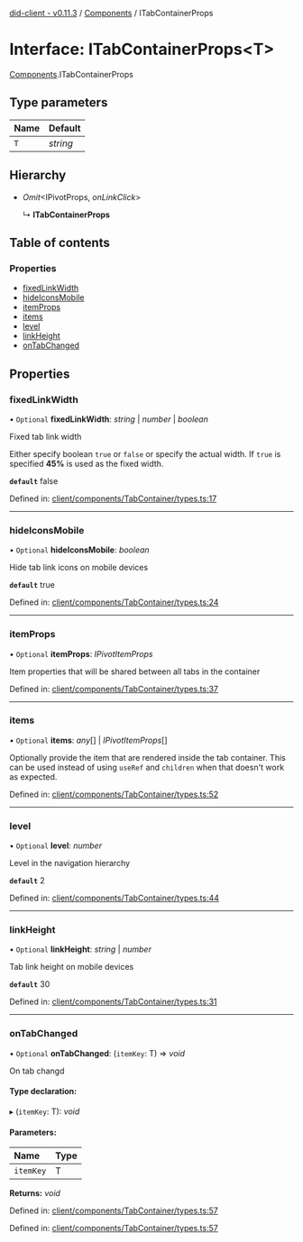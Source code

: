[did-client - v0.11.3](../README.md) / [Components](../modules/components.md) / ITabContainerProps

# Interface: ITabContainerProps<T\>

[Components](../modules/components.md).ITabContainerProps

## Type parameters

Name | Default |
:------ | :------ |
`T` | *string* |

## Hierarchy

* *Omit*<IPivotProps, *onLinkClick*\>

  ↳ **ITabContainerProps**

## Table of contents

### Properties

- [fixedLinkWidth](components.itabcontainerprops.md#fixedlinkwidth)
- [hideIconsMobile](components.itabcontainerprops.md#hideiconsmobile)
- [itemProps](components.itabcontainerprops.md#itemprops)
- [items](components.itabcontainerprops.md#items)
- [level](components.itabcontainerprops.md#level)
- [linkHeight](components.itabcontainerprops.md#linkheight)
- [onTabChanged](components.itabcontainerprops.md#ontabchanged)

## Properties

### fixedLinkWidth

• `Optional` **fixedLinkWidth**: *string* \| *number* \| *boolean*

Fixed tab link width

Either specify boolean `true` or `false` or
specify the actual width. If `true` is specified
**45%** is used as the fixed width.

**`default`** false

Defined in: [client/components/TabContainer/types.ts:17](https://github.com/Puzzlepart/did/blob/dev/client/components/TabContainer/types.ts#L17)

___

### hideIconsMobile

• `Optional` **hideIconsMobile**: *boolean*

Hide tab link icons on mobile devices

**`default`** true

Defined in: [client/components/TabContainer/types.ts:24](https://github.com/Puzzlepart/did/blob/dev/client/components/TabContainer/types.ts#L24)

___

### itemProps

• `Optional` **itemProps**: *IPivotItemProps*

Item properties that will be shared between
all tabs in the container

Defined in: [client/components/TabContainer/types.ts:37](https://github.com/Puzzlepart/did/blob/dev/client/components/TabContainer/types.ts#L37)

___

### items

• `Optional` **items**: *any*[] \| *IPivotItemProps*[]

Optionally provide the item that are rendered
inside the tab container. This can be used instead of
using `useRef` and `children` when that doesn't
work as expected.

Defined in: [client/components/TabContainer/types.ts:52](https://github.com/Puzzlepart/did/blob/dev/client/components/TabContainer/types.ts#L52)

___

### level

• `Optional` **level**: *number*

Level in the navigation hierarchy

**`default`** 2

Defined in: [client/components/TabContainer/types.ts:44](https://github.com/Puzzlepart/did/blob/dev/client/components/TabContainer/types.ts#L44)

___

### linkHeight

• `Optional` **linkHeight**: *string* \| *number*

Tab link height on mobile devices

**`default`** 30

Defined in: [client/components/TabContainer/types.ts:31](https://github.com/Puzzlepart/did/blob/dev/client/components/TabContainer/types.ts#L31)

___

### onTabChanged

• `Optional` **onTabChanged**: (`itemKey`: T) => *void*

On tab changd

#### Type declaration:

▸ (`itemKey`: T): *void*

#### Parameters:

Name | Type |
:------ | :------ |
`itemKey` | T |

**Returns:** *void*

Defined in: [client/components/TabContainer/types.ts:57](https://github.com/Puzzlepart/did/blob/dev/client/components/TabContainer/types.ts#L57)

Defined in: [client/components/TabContainer/types.ts:57](https://github.com/Puzzlepart/did/blob/dev/client/components/TabContainer/types.ts#L57)
